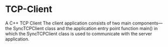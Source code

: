 # TCP-Client
A C++ TCP Client
The client application consists of two main components—the SyncTCPClient class
and the application entry point function main() in which the SyncTCPClient class is used
to communicate with the server application.
